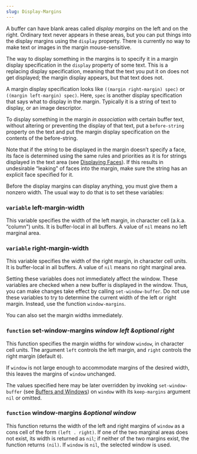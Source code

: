 ```yaml
---
slug: Display-Margins
---
```


A buffer can have blank areas called *display margins* on the left and on the right. Ordinary text never appears in these areas, but you can put things into the display margins using the `display` property. There is currently no way to make text or images in the margin mouse-sensitive.

The way to display something in the margins is to specify it in a margin display specification in the `display` property of some text. This is a replacing display specification, meaning that the text you put it on does not get displayed; the margin display appears, but that text does not.

A margin display specification looks like `((margin right-margin) spec)` or `((margin left-margin) spec)`. Here, `spec` is another display specification that says what to display in the margin. Typically it is a string of text to display, or an image descriptor.

To display something in the margin *in association with* certain buffer text, without altering or preventing the display of that text, put a `before-string` property on the text and put the margin display specification on the contents of the before-string.

Note that if the string to be displayed in the margin doesn’t specify a face, its face is determined using the same rules and priorities as it is for strings displayed in the text area (see [Displaying Faces](/docs/elisp/Displaying-Faces)). If this results in undesirable “leaking" of faces into the margin, make sure the string has an explicit face specified for it.

Before the display margins can display anything, you must give them a nonzero width. The usual way to do that is to set these variables:

### <span className="tag variable">`variable`</span> **left-margin-width**

This variable specifies the width of the left margin, in character cell (a.k.a. “column") units. It is buffer-local in all buffers. A value of `nil` means no left marginal area.

### <span className="tag variable">`variable`</span> **right-margin-width**

This variable specifies the width of the right margin, in character cell units. It is buffer-local in all buffers. A value of `nil` means no right marginal area.

Setting these variables does not immediately affect the window. These variables are checked when a new buffer is displayed in the window. Thus, you can make changes take effect by calling `set-window-buffer`. Do not use these variables to try to determine the current width of the left or right margin. Instead, use the function `window-margins`.

You can also set the margin widths immediately.

### <span className="tag function">`function`</span> **set-window-margins** *window left \&optional right*

This function specifies the margin widths for window `window`, in character cell units. The argument `left` controls the left margin, and `right` controls the right margin (default `0`).

If `window` is not large enough to accommodate margins of the desired width, this leaves the margins of `window` unchanged.

The values specified here may be later overridden by invoking `set-window-buffer` (see [Buffers and Windows](/docs/elisp/Buffers-and-Windows)) on `window` with its `keep-margins` argument `nil` or omitted.

### <span className="tag function">`function`</span> **window-margins** *\&optional window*

This function returns the width of the left and right margins of `window` as a cons cell of the form `(left . right)`<!-- /@w -->. If one of the two marginal areas does not exist, its width is returned as `nil`; if neither of the two margins exist, the function returns `(nil)`. If `window` is `nil`, the selected window is used.
